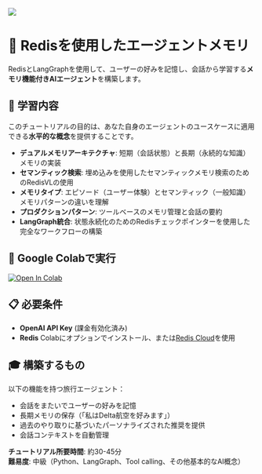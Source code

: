 ![](https://europe-west1-atp-views-tracker.cloudfunctions.net/working-analytics?notebook=tutorials--agent-memory-with-redis--readme)

# 🧠 Redisを使用したエージェントメモリ

RedisとLangGraphを使用して、ユーザーの好みを記憶し、会話から学習する**メモリ機能付きAIエージェント**を構築します。

## 🎯 学習内容

このチュートリアルの目的は、あなた自身のエージェントのユースケースに適用できる**水平的な概念**を提供することです。

- **デュアルメモリアーキテクチャ**: 短期（会話状態）と長期（永続的な知識）メモリの実装
- **セマンティック検索**: 埋め込みを使用したセマンティックメモリ検索のためのRedisVLの使用
- **メモリタイプ**: エピソード（ユーザー体験）とセマンティック（一般知識）メモリパターンの違いを理解
- **プロダクションパターン**: ツールベースのメモリ管理と会話の要約
- **LangGraph統合**: 状態永続化のためのRedisチェックポインターを使用した完全なワークフローの構築


## 🚀 Google Colabで実行

[![Open In Colab](https://colab.research.google.com/assets/colab-badge.svg)](https://colab.research.google.com/github/NirDiamant/agents-towards-production/blob/main/tutorials/agent-memory-with-redis/agent_memory_tutorial.ipynb)


## 📋 必要条件

- **OpenAI API Key** (課金有効化済み)
- **Redis** Colabにオプションでインストール、または[Redis Cloud](https://redis.io/try-free/?utm_source=nir&utm_medium=cpa&utm_campaign=2025-05-ai_in_production-influencer-nir&utm_content=sd-software_download-7013z000001WaRY)を使用

## 🎓 構築するもの

以下の機能を持つ旅行エージェント：
- 会話をまたいでユーザーの好みを記憶
- 長期メモリの保存（「私はDelta航空を好みます」）
- 過去のやり取りに基づいたパーソナライズされた推奨を提供
- 会話コンテキストを自動管理

**チュートリアル所要時間**: 約30-45分  
**難易度**: 中級（Python、LangGraph、Tool calling、その他基本的なAI概念）
